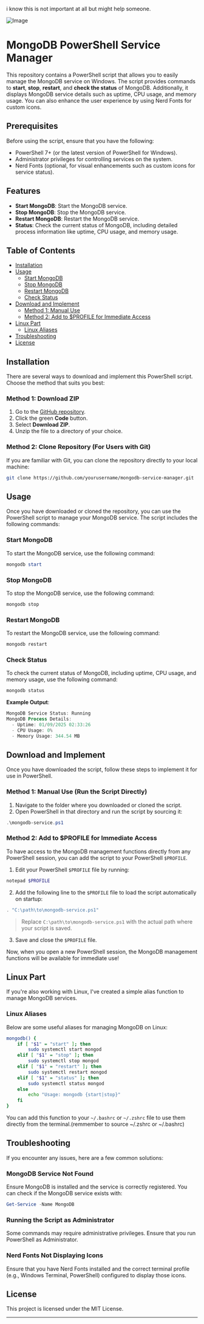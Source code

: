i know this is not important at all but might help someone.

![Image](https://github.com/user-attachments/assets/0c548452-c374-458e-a1fc-fc0987ac3caf)

# MongoDB PowerShell Service Manager

This repository contains a PowerShell script that allows you to easily manage the MongoDB service on Windows. The script provides commands to **start**, **stop**, **restart**, and **check the status** of MongoDB. Additionally, it displays MongoDB service details such as uptime, CPU usage, and memory usage. You can also enhance the user experience by using Nerd Fonts for custom icons.

## Prerequisites

Before using the script, ensure that you have the following:

- PowerShell 7+ (or the latest version of PowerShell for Windows).
- Administrator privileges for controlling services on the system.
- Nerd Fonts (optional, for visual enhancements such as custom icons for service status).

## Features

- **Start MongoDB**: Start the MongoDB service.
- **Stop MongoDB**: Stop the MongoDB service.
- **Restart MongoDB**: Restart the MongoDB service.
- **Status**: Check the current status of MongoDB, including detailed process information like uptime, CPU usage, and memory usage.

## Table of Contents

- [Installation](#installation)
- [Usage](#usage)
  - [Start MongoDB](#start-mongodb)
  - [Stop MongoDB](#stop-mongodb)
  - [Restart MongoDB](#restart-mongodb)
  - [Check Status](#check-status)
- [Download and Implement](#download-and-implement)
  - [Method 1: Manual Use](#method-1-manual-use-run-the-script-directly)
  - [Method 2: Add to $PROFILE for Immediate Access](#method-2-add-to-profile-for-immediate-access)
- [Linux Part](#linux-part)
  - [Linux Aliases](#linux-aliases)
- [Troubleshooting](#troubleshooting)
- [License](#license)

## Installation

There are several ways to download and implement this PowerShell script. Choose the method that suits you best:

### Method 1: Download ZIP

1. Go to the [GitHub repository](https://github.com/yourusername/mongodb-service-manager).
2. Click the green **Code** button.
3. Select **Download ZIP**.
4. Unzip the file to a directory of your choice.

### Method 2: Clone Repository (For Users with Git)

If you are familiar with Git, you can clone the repository directly to your local machine:

```bash
git clone https://github.com/yourusername/mongodb-service-manager.git
```

## Usage

Once you have downloaded or cloned the repository, you can use the PowerShell script to manage your MongoDB service. The script includes the following commands:

### Start MongoDB

To start the MongoDB service, use the following command:

```powershell
mongodb start
```

### Stop MongoDB

To stop the MongoDB service, use the following command:

```powershell
mongodb stop
```

### Restart MongoDB

To restart the MongoDB service, use the following command:

```powershell
mongodb restart
```

### Check Status

To check the current status of MongoDB, including uptime, CPU usage, and memory usage, use the following command:

```powershell
mongodb status
```

**Example Output**:

```powershell
MongoDB Service Status: Running
MongoDB Process Details:
  - Uptime: 01/09/2025 02:33:26
  - CPU Usage: 0%
  - Memory Usage: 344.54 MB
```

## Download and Implement

Once you have downloaded the script, follow these steps to implement it for use in PowerShell.

### Method 1: Manual Use (Run the Script Directly)

1. Navigate to the folder where you downloaded or cloned the script.
2. Open PowerShell in that directory and run the script by sourcing it:

```powershell
.\mongodb-service.ps1
```

### Method 2: Add to $PROFILE for Immediate Access

To have access to the MongoDB management functions directly from any PowerShell session, you can add the script to your PowerShell `$PROFILE`.

1. Edit your PowerShell `$PROFILE` file by running:

```powershell
notepad $PROFILE
```

2. Add the following line to the `$PROFILE` file to load the script automatically on startup:

```powershell
. "C:\path\to\mongodb-service.ps1"
```

> Replace `C:\path\to\mongodb-service.ps1` with the actual path where your script is saved.

3. Save and close the `$PROFILE` file.

Now, when you open a new PowerShell session, the MongoDB management functions will be available for immediate use!

## Linux Part

If you're also working with Linux, I've created a simple alias function to manage MongoDB services.

### Linux Aliases

Below are some useful aliases for managing MongoDB on Linux:

```bash
mongodb() {
    if [ "$1" = "start" ]; then
        sudo systemctl start mongod
    elif [ "$1" = "stop" ]; then
        sudo systemctl stop mongod
    elif [ "$1" = "restart" ]; then
        sudo systemctl restart mongod
    elif [ "$1" = "status" ]; then
        sudo systemctl status mongod
    else
        echo "Usage: mongodb {start|stop}"
    fi
}
```

You can add this function to your `~/.bashrc` or `~/.zshrc` file to use them directly from the terminal.(remmember to source ~/.zshrc or ~/.bashrc)

## Troubleshooting

If you encounter any issues, here are a few common solutions:

### MongoDB Service Not Found

Ensure MongoDB is installed and the service is correctly registered. You can check if the MongoDB service exists with:

```powershell
Get-Service -Name MongoDB
```

### Running the Script as Administrator

Some commands may require administrative privileges. Ensure that you run PowerShell as Administrator.

### Nerd Fonts Not Displaying Icons

Ensure that you have Nerd Fonts installed and the correct terminal profile (e.g., Windows Terminal, PowerShell) configured to display those icons.

## License

This project is licensed under the MIT License. 



---

